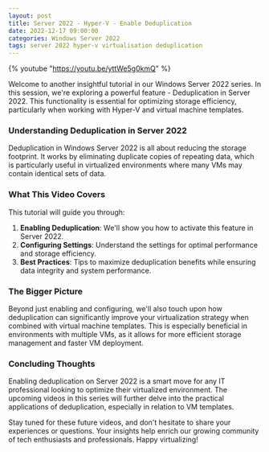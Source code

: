 ```yaml
---
layout: post
title: Server 2022 - Hyper-V - Enable Deduplication
date: 2022-12-17 09:00:00
categories: Windows Server 2022
tags: server 2022 hyper-v virtualisation deduplication
---
```


{% youtube "https://youtu.be/yttWe5g0kmQ" %}

Welcome to another insightful tutorial in our Windows Server 2022 series. In this session, we're exploring a powerful feature - Deduplication in Server 2022. This functionality is essential for optimizing storage efficiency, particularly when working with Hyper-V and virtual machine templates.

### Understanding Deduplication in Server 2022

Deduplication in Windows Server 2022 is all about reducing the storage footprint. It works by eliminating duplicate copies of repeating data, which is particularly useful in virtualized environments where many VMs may contain identical sets of data.

### What This Video Covers

This tutorial will guide you through:

1. **Enabling Deduplication**: We'll show you how to activate this feature in Server 2022.
2. **Configuring Settings**: Understand the settings for optimal performance and storage efficiency.
3. **Best Practices**: Tips to maximize deduplication benefits while ensuring data integrity and system performance.

### The Bigger Picture

Beyond just enabling and configuring, we'll also touch upon how deduplication can significantly improve your virtualization strategy when combined with virtual machine templates. This is especially beneficial in environments with multiple VMs, as it allows for more efficient storage management and faster VM deployment.

### Concluding Thoughts

Enabling deduplication on Server 2022 is a smart move for any IT professional looking to optimize their virtualized environment. The upcoming videos in this series will further delve into the practical applications of deduplication, especially in relation to VM templates.

Stay tuned for these future videos, and don't hesitate to share your experiences or questions. Your insights help enrich our growing community of tech enthusiasts and professionals. Happy virtualizing!

